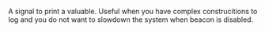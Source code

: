 A signal to print a valuable. Useful when you have complex construcitions to log and you do not want to slowdown the system when beacon is disabled.